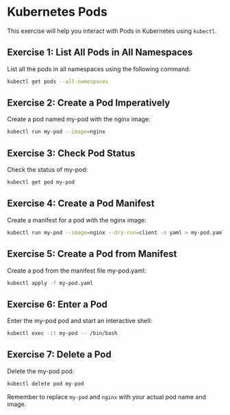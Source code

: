 # Kubernetes Pods

This exercise will help you interact with Pods in Kubernetes using `kubectl`.

## Exercise 1: List All Pods in All Namespaces

List all the pods in all namespaces using the following command:

```bash
kubectl get pods --all-namespaces
```

## Exercise 2: Create a Pod Imperatively

Create a pod named my-pod with the nginx image:

```bash
kubectl run my-pod --image=nginx
```

## Exercise 3: Check Pod Status

Check the status of my-pod:

```bash
kubectl get pod my-pod
```

## Exercise 4: Create a Pod Manifest

Create a manifest for a pod with the nginx image:

```bash
kubectl run my-pod --image=nginx --dry-run=client -o yaml > my-pod.yaml
```

## Exercise 5: Create a Pod from Manifest

Create a pod from the manifest file my-pod.yaml:

```bash
kubectl apply -f my-pod.yaml
```

## Exercise 6: Enter a Pod

Enter the my-pod pod and start an interactive shell:

```bash
kubectl exec -it my-pod -- /bin/bash
```

## Exercise 7: Delete a Pod

Delete the my-pod pod:

```bash
kubectl delete pod my-pod
```

Remember to replace `my-pod` and `nginx` with your actual pod name and image.

